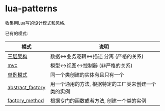 lua-patterns
============

收集用Lua写的设计模式和风格.

已有的模式:

| 模式 | 说明 |
| -----| ---- |
| [三层架构](3-tier.lua) | 数据<->业务逻辑<->描述 分离 (严格的关系) |
| [mvc](mvc.lua) | 模型<->视图<->控制器 (非严格的关系) |
| [单例模式](singleton.lua) | 同一个类创建的实体有且只有一个 |
| [abstract_factory](abstract_factory.lua) | 用一个通用的方法, 根据特定的工厂类来创建一个类的实例 |
| [factory_method](factory_method.lua) | 根据专门的函数或者方法, 创建一个类的实例 |
